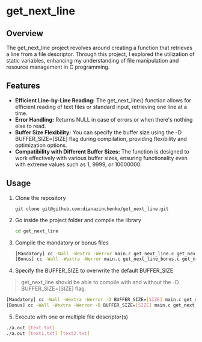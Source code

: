 # get_next_line
## Overview
The get_next_line project revolves around creating a function that retrieves a line from a file descriptor.
Through this project, I explored the utilization of static variables, enhancing my understanding of file manipulation and resource management in C programming.

## Features
- **Efficient Line-by-Line Reading:** The get_next_line() function allows for efficient reading of text files or standard input, retrieving one line at a time.
- **Error Handling:** Returns NULL in case of errors or when there's nothing else to read.
- **Buffer Size Flexibility:** You can specify the buffer size using the -D BUFFER_SIZE=[SIZE] flag during compilation, providing flexibility and optimization options.
- **Compatibility with Different Buffer Sizes:** The function is designed to work effectively with various buffer sizes, ensuring functionality even with extreme values such as 1, 9999, or 10000000.

## Usage
1. Clone the repository
   ```
   git clone git@github.com:dianazinchenko/get_next_line.git
   ```
2. Go inside the project folder and compile the library
   ```bash
   cd get_next_line
   ```
3. Compile the mandatory or bonus files
   ```bash
   [Mandatory] cc -Wall -Wextra -Werror main.c get_next_line.c get_next_line_utils.c
   [Bonus] cc -Wall -Wextra -Werror main.c get_next_line_bonus.c get_next_line_utils_bonus.c
   ```
4. Specify the BUFFER_SIZE to overwrite the default BUFFER_SIZE
> get_next_line should be able to compile with and without the -D BUFFER_SIZE=[SIZE] flag.</br>
   ```bash
   [Mandatory] cc -Wall -Wextra -Werror -D BUFFER_SIZE=[SIZE] main.c get_next_line.c get_next_line_utils.c
   [Bonus] cc -Wall -Wextra -Werror -D BUFFER_SIZE=[SIZE] main.c get_next_line_bonus.c get_next_line_utils_bonus.c
   ```
5. Execute with one or multiple file descriptor(s)
```bash
./a.out [text.txt]
./a.out [text1.txt] [text2.txt]
```
